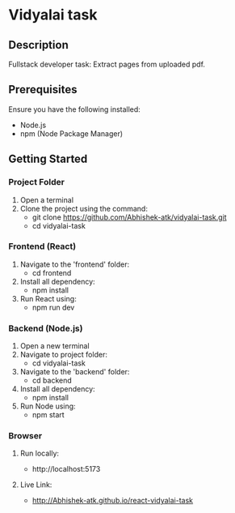 # Vidyalai task 

## Description
Fullstack developer task: Extract pages from uploaded pdf.
## Prerequisites
Ensure you have the following installed:
- Node.js
- npm (Node Package Manager)

## Getting Started

### Project Folder
1. Open a terminal
2. Clone the project using the command:
    - git clone https://github.com/Abhishek-atk/vidyalai-task.git
    - cd vidyalai-task

### Frontend (React)
1. Navigate to the 'frontend' folder:
    - cd frontend
2. Install all dependency:
    - npm install    
3. Run React using:
    - npm run dev

### Backend (Node.js)
1. Open a new terminal
2. Navigate to project folder:
    - cd vidyalai-task
3. Navigate to the 'backend' folder:
    - cd backend   
4. Install all dependency:    
    - npm install
5. Run Node using:
    - npm start

### Browser
1. Run locally:
   - http://localhost:5173
    
2. Live Link:
   - http://Abhishek-atk.github.io/react-vidyalai-task
